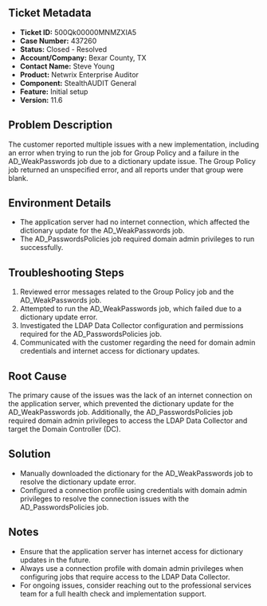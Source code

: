 ## Ticket Metadata
- **Ticket ID:** 500Qk00000MNMZXIA5
- **Case Number:** 437260
- **Status:** Closed - Resolved
- **Account/Company:** Bexar County, TX
- **Contact Name:** Steve Young
- **Product:** Netwrix Enterprise Auditor
- **Component:** StealthAUDIT General
- **Feature:** Initial setup
- **Version:** 11.6

## Problem Description
The customer reported multiple issues with a new implementation, including an error when trying to run the job for Group Policy and a failure in the AD_WeakPasswords job due to a dictionary update issue. The Group Policy job returned an unspecified error, and all reports under that group were blank.

## Environment Details
- The application server had no internet connection, which affected the dictionary update for the AD_WeakPasswords job.
- The AD_PasswordsPolicies job required domain admin privileges to run successfully.

## Troubleshooting Steps
1. Reviewed error messages related to the Group Policy job and the AD_WeakPasswords job.
2. Attempted to run the AD_WeakPasswords job, which failed due to a dictionary update error.
3. Investigated the LDAP Data Collector configuration and permissions required for the AD_PasswordsPolicies job.
4. Communicated with the customer regarding the need for domain admin credentials and internet access for dictionary updates.

## Root Cause
The primary cause of the issues was the lack of an internet connection on the application server, which prevented the dictionary update for the AD_WeakPasswords job. Additionally, the AD_PasswordsPolicies job required domain admin privileges to access the LDAP Data Collector and target the Domain Controller (DC).

## Solution
- Manually downloaded the dictionary for the AD_WeakPasswords job to resolve the dictionary update error.
- Configured a connection profile using credentials with domain admin privileges to resolve the connection issues with the AD_PasswordsPolicies job.

## Notes
- Ensure that the application server has internet access for dictionary updates in the future.
- Always use a connection profile with domain admin privileges when configuring jobs that require access to the LDAP Data Collector.
- For ongoing issues, consider reaching out to the professional services team for a full health check and implementation support.